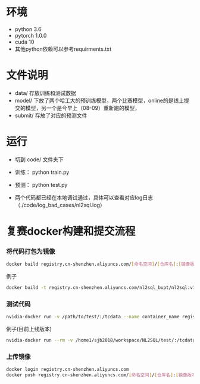 # 环境
- python 3.6
- pytorch 1.0.0   
- cuda 10
- 其他python依赖可以参考requirments.txt

# 文件说明
- data/        存放训练和测试数据
- model/       下放了两个哈工大的预训练模型，两个比赛模型，online的是线上提交的模型，另一个是今早上（08-09）重新跑的模型， 
- submit/      存放了对应的预测文件

# 运行
- 切到 code/ 文件夹下 
- 训练： python train.py   
-  预测： python test.py 

- 两个代码都已经在本地调试通过，具体可以查看对应log日志（./code/log_bad_cases/nl2sql.log）

# 复赛docker构建和提交流程

### 将代码打包为镜像

```bash
docker build registry.cn-shenzhen.aliyuncs.com/[命名空间]/[仓库名]:[镜像版本号]
```
例子
```bash
docker build -t registry.cn-shenzhen.aliyuncs.com/nl2sql_bupt/nl2sql:v1.5 .
```

### 测试代码

```bash
nvidia-docker run -v /path/to/test/:/tcdata --name container_name registry.cn-shenzhen.aliyuncs.com/[命名空间]/[仓库名]:[镜像版本号] sh run.sh
```

例子(目前上线版本)
```bash
nvidia-docker run --rm -v /home1/sjb2018/workspace/NL2SQL/test/:/tcdata registry.cn-shenzhen.aliyuncs.com/nl2sql_bupt/nl2sql:v1.5 sh run.sh
```

### 上传镜像

```bash
docker login registry.cn-shenzhen.aliyuncs.com
docker push registry.cn-shenzhen.aliyuncs.com/[命名空间]/[仓库名]:[镜像版本号]
```

